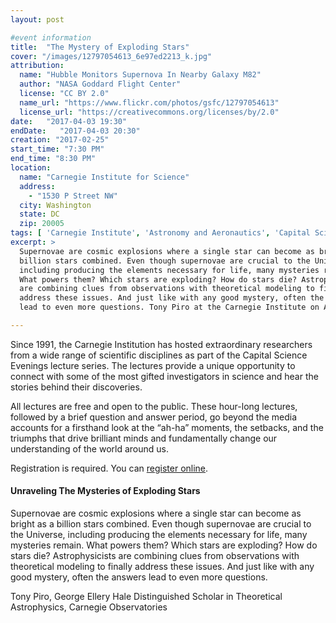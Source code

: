 ```yaml
---
layout: post

#event information
title:  "The Mystery of Exploding Stars"
cover: "/images/12797054613_6e97ed2213_k.jpg"
attribution:
  name: "Hubble Monitors Supernova In Nearby Galaxy M82"
  author: "NASA Goddard Flight Center"
  license: "CC BY 2.0"
  name_url: "https://www.flickr.com/photos/gsfc/12797054613"
  license_url: "https://creativecommons.org/licenses/by/2.0"
date:   "2017-04-03 19:30"
endDate:   "2017-04-03 20:30"
creation: "2017-02-25"
start_time: "7:30 PM"
end_time: "8:30 PM"
location:
  name: "Carnegie Institute for Science"
  address:
    - "1530 P Street NW"
  city: Washington
  state: DC
  zip: 20005
tags: [ 'Carnegie Institute', 'Astronomy and Aeronautics', 'Capital Science Evening Lectures', 'Lectures' ]
excerpt: >
  Supernovae are cosmic explosions where a single star can become as bright as a
  billion stars combined. Even though supernovae are crucial to the Universe,
  including producing the elements necessary for life, many mysteries remain.
  What powers them? Which stars are exploding? How do stars die? Astrophysicists
  are combining clues from observations with theoretical modeling to finally
  address these issues. And just like with any good mystery, often the answers
  lead to even more questions. Tony Piro at the Carnegie Institute on April 3.

---
```


Since 1991, the Carnegie Institution has hosted extraordinary
researchers from a wide range of scientific disciplines as part
of the Capital Science Evenings lecture series. The lectures
provide a unique opportunity to connect with some of the most
gifted investigators in science and hear the stories behind
their discoveries.

All lectures are free and open to the public.
These hour-long lectures, followed by a brief
question and answer period, go beyond the media accounts for a
firsthand look at the “ah-ha” moments, the setbacks, and the triumphs
that drive brilliant minds and fundamentally change our understanding
of the world around us.

Registration is required. You can [register online](https://carnegiescience.edu/events/lectures/dr-tony-piro-unraveling-mysteries-exploding-stars).

#### Unraveling The Mysteries of Exploding Stars

Supernovae are cosmic explosions where a single star can become as bright as a
billion stars combined. Even though supernovae are crucial to the Universe,
including producing the elements necessary for life, many mysteries remain. What
powers them? Which stars are exploding? How do stars die? Astrophysicists are
combining clues from observations with theoretical modeling to finally address
these issues. And just like with any good mystery, often the answers lead to
even more questions.

Tony Piro, George Ellery Hale Distinguished Scholar in Theoretical Astrophysics, Carnegie Observatories
